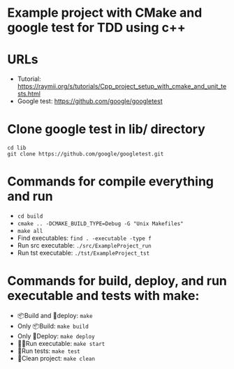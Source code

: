 # Example project with CMake and google test for TDD using c++

# URLs
- Tutorial: https://raymii.org/s/tutorials/Cpp_project_setup_with_cmake_and_unit_tests.html
- Google test: https://github.com/google/googletest

# Clone google test in lib/ directory
```
cd lib
git clone https://github.com/google/googletest.git
```

# Commands for compile everything and run
- `cd build`
- `cmake .. -DCMAKE_BUILD_TYPE=Debug -G "Unix Makefiles"`
- `make all`
- Find executables: `find . -executable -type f`
- Run src executable: `./src/ExampleProject_run`
- Run tst executable: `./tst/ExampleProject_tst`

# Commands for build, deploy, and run executable and tests with make:
- 📦Build and 🚀deploy: `make`
- Only 📦Build: `make build`
- Only 🚀Deploy: `make deploy`
- 🏃‍♂️Run executable: `make start`
- 🧪Run tests: `make test`
- 🧹Clean project: `make clean`
